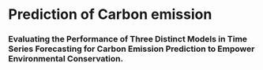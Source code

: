 # Prediction of Carbon emission 

### Evaluating the Performance of Three Distinct Models in Time Series Forecasting for Carbon Emission Prediction to Empower Environmental Conservation.
